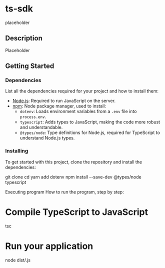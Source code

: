 # ts-sdk

placeholder

## Description

Placeholder

## Getting Started

### Dependencies

List all the dependencies required for your project and how to install them:

- [Node.js](https://nodejs.org/): Required to run JavaScript on the server.
- [npm](https://www.npmjs.com/): Node package manager, used to install:
  - `dotenv`: Loads environment variables from a `.env` file into `process.env`.
  - `typescript`: Adds types to JavaScript, making the code more robust and understandable.
  - `@types/node`: Type definitions for Node.js, required for TypeScript to understand Node.js types.
  
### Installing

To get started with this project, clone the repository and install the dependencies:

git clone <your-repository-url>
cd <your-project-name>
yarn add dotenv
npm install --save-dev @types/node typescript

Executing program
How to run the program, step by step:
# Compile TypeScript to JavaScript
tsc

# Run your application
node dist/<your-main-js-file>.js
